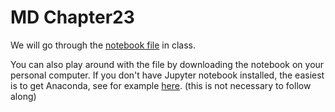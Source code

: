 # MD Chapter23

We will go through the [notebook file](https://github.com/larsinho/MD_Chapter23/blob/master/Lognormality%20-%20Chapther%2023.ipynb) in class. 

You can also play around with the file by downloading the notebook on your personal computer. If you don't have Jupyter notebook installed, the easiest is to get Anaconda, see for example [here](https://jupyter.org/install). (this is not necessary to follow along)
